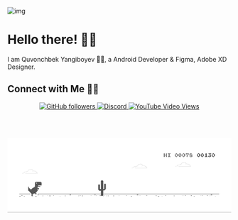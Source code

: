 ![img](https://github.com/ONVETI/ONVETI/raw/main/onvetiforgithub.jpg)

# Hello there! 👋🏻

I am Quvonchbek Yangiboyev 🙋‍♂️, a Android Developer & Figma, Adobe XD Designer.

## Connect with Me 🤝🏻


<p align="center">

<a href="https://github.com/onveti?tab=followers">
<img alt="GitHub followers" src="https://img.shields.io/github/followers/onveti?color=%23000000&style=for-the-badge&logo=github">
</a>

<a href="https://discord.gg/HrsJhCM"/>
<img alt="Discord" src="https://img.shields.io/discord/767451789917683722?color=%237289DA&style=for-the-badge&logo=discord">
</a>

<a href="http://youtube.com/onveti?sub_confirmation=1">
  <img alt="YouTube Video Views" src="https://img.shields.io/youtube/views/v3H_aazuf7w?color=%23f01000&style=for-the-badge&logo=youtube">
</a>
</p>

<br>
<br>

![gif](https://github.com/ONVETI/ONVETI/raw/main/dino.gif)

